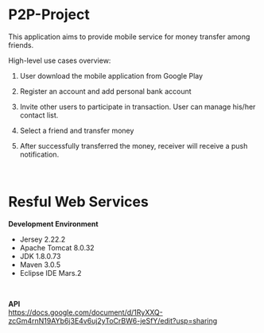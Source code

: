 # P2P-Project

This application aims to provide mobile service for money transfer among friends.

High-level use cases overview:

1. User download the mobile application from Google Play

2. Register an account and add personal bank account

3. Invite other users to participate in transaction. User can manage his/her contact list.

4. Select a friend and transfer money

5. After successfully transferred the money, receiver will receive a push notification.

<br>


# Resful Web Services

<b>Development Environment</b>
- Jersey 2.22.2
- Apache Tomcat 8.0.32
- JDK 1.8.0.73
- Maven 3.0.5
- Eclipse IDE Mars.2
<br>

<b>API</b>
<br>
https://docs.google.com/document/d/1RyXXQ-zcGm4rnN19AYb6j3E4v6uj2yToCrBW6-jeSfY/edit?usp=sharing
<br>
